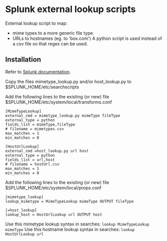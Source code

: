 Splunk external lookup scripts
=============================

External lookup script to map:
* mime types to a more generic file type.
* URLs to hostnames (eg. to 'box.com')
A python script is used instead of a csv file so that regex can be used.

Installation
------------

Refer to [Splunk documentation](http://docs.splunk.com/Documentation/Splunk/6.0.2/Knowledge/Addfieldsfromexternaldatasources).

Copy the files mimetype_lookup.py and/or host_lookup.py to $SPLUNK_HOME/etc/searchscripts

Add the following lines to the existing (or new) file $SPLUNK_HOME/etc/system/local/transforms.conf

```
[MimeTypeLookup]
external_cmd = mimetype_lookup.py mimeType fileType
external_type = python
fields_list = mimeType,fileType
# filename = mimetypes.csv
max_matches = 1
min_matches = 0

[HostUrlLookup]
external_cmd =host_lookup.py url host
external_type = python
fields_list = url,host
# filename = hostUrl.csv
max_matches = 1
min_matches = 0

```

Add the following lines to the existing (or new) file $SPLUNK_HOME/etc/system/local/props.conf

```
[mimetype_lookup]
lookup_mimetype = MimeTypeLookup mimeType OUTPUT fileType

[=host_lookup]
lookup_host = HostUrlLookup url OUTPUT host
```

Use this mimetype lookup syntax in searches: ```lookup MimeTypeLookup mimeType```
Use this hostname lookup syntax in searches: ```lookup HostUrlLookup url```





